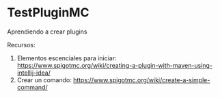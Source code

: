 # TestPluginMC
Aprendiendo a crear plugins

Recursos:

1. Elementos escenciales para iniciar: https://www.spigotmc.org/wiki/creating-a-plugin-with-maven-using-intellij-idea/
2. Crear un comando: https://www.spigotmc.org/wiki/create-a-simple-command/
